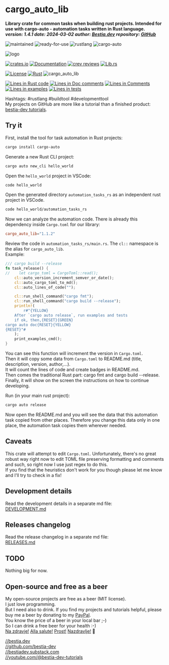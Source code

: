 [//]: # (auto_md_to_doc_comments segment start A)

# cargo_auto_lib

[//]: # (auto_cargo_toml_to_md start)

**Library crate for common tasks when building rust projects. Intended for use with cargo-auto - automation tasks written in Rust language.**  
***version: 1.4.1 date: 2024-03-02 author: [Bestia.dev](https://bestia.dev) repository: [GitHub](https://github.com/bestia-dev/cargo_auto_lib)***

 ![maintained](https://img.shields.io/badge/maintained-green)
 ![ready-for-use](https://img.shields.io/badge/ready_for_use-green)
 ![rustlang](https://img.shields.io/badge/rustlang-orange)
 ![cargo-auto](https://img.shields.io/badge/cargo_auto-orange)

[//]: # (auto_cargo_toml_to_md end)

 ![logo](https://raw.githubusercontent.com/bestia-dev/cargo-auto/main/images/logo/logo_cargo_auto.svg)

 [![crates.io](https://img.shields.io/crates/v/cargo_auto_lib.svg)](https://crates.io/crates/cargo_auto_lib)
 [![Documentation](https://docs.rs/cargo_auto_lib/badge.svg)](https://docs.rs/cargo_auto_lib/)
 [![crev reviews](https://web.crev.dev/rust-reviews/badge/crev_count/cargo_auto_lib.svg)](https://web.crev.dev/rust-reviews/crate/cargo_auto_lib/)
 [![Lib.rs](https://img.shields.io/badge/Lib.rs-rust-orange.svg)](https://lib.rs/crates/cargo_auto_lib/)

 [![License](https://img.shields.io/badge/license-MIT-blue.svg)](https://github.com/bestia-dev/cargo_auto_lib/blob/master/LICENSE)
 [![Rust](https://github.com/bestia-dev/cargo_auto_lib/workflows/rust_fmt_auto_build_test/badge.svg)](https://github.com/bestia-dev/cargo_auto_lib/)
 ![cargo_auto_lib](https://bestia.dev/webpage_hit_counter/get_svg_image/276360626.svg)

[//]: # (auto_lines_of_code start)
[![Lines in Rust code](https://img.shields.io/badge/Lines_in_Rust-2482-green.svg)](https://github.com/bestia-dev/cargo_auto_lib/)
[![Lines in Doc comments](https://img.shields.io/badge/Lines_in_Doc_comments-979-blue.svg)](https://github.com/bestia-dev/cargo_auto_lib/)
[![Lines in Comments](https://img.shields.io/badge/Lines_in_comments-377-purple.svg)](https://github.com/bestia-dev/cargo_auto_lib/)
[![Lines in examples](https://img.shields.io/badge/Lines_in_examples-28-yellow.svg)](https://github.com/bestia-dev/cargo_auto_lib/)
[![Lines in tests](https://img.shields.io/badge/Lines_in_tests-79-orange.svg)](https://github.com/bestia-dev/cargo_auto_lib/)

[//]: # (auto_lines_of_code end)

Hashtags: #rustlang #buildtool #developmenttool  
My projects on GitHub are more like a tutorial than a finished product: [bestia-dev tutorials](https://github.com/bestia-dev/tutorials_rust_wasm).

## Try it

First, install the tool for task automation in Rust projects:

```bash
cargo install cargo-auto
```

Generate a new Rust CLI project:

```bash
cargo auto new_cli hello_world
```

Open the `hello_world` project in VSCode:

```bash
code hello_world
```

Open the generated directory `automation_tasks_rs` as an independent rust project in VSCode.

```bash
code hello_world/automation_tasks_rs
```

Now we can analyze the automation code. There is already this dependency inside `Cargo.toml` for our library:  

```toml
cargo_auto_lib="1.1.2"
```

Review the code in `automation_tasks_rs/main.rs`. The `cl::` namespace is the alias for `cargo_auto_lib`.  
Example:  

```rust ignore
/// cargo build --release
fn task_release() {
//    let cargo_toml = CargoToml::read();
    cl::auto_version_increment_semver_or_date();
    cl::auto_cargo_toml_to_md();
    cl::auto_lines_of_code("");

    cl::run_shell_command("cargo fmt");
    cl::run_shell_command("cargo build --release");
    println!(
        r#"{YELLOW}
    After `cargo auto release`, run examples and tests
    if ok, then,{RESET}{GREEN}
cargo auto doc{RESET}{YELLOW}
{RESET}"#
    );
    print_examples_cmd();
}
```

You can see this function will increment the version in `Cargo.toml`.  
Then it will copy some data from `Cargo.toml` to README.md (title, description, version, author,...).  
It will count the lines of code and create badges in README.md.  
Then comes the traditional Rust part: cargo fmt and cargo build --release.  
Finally, it will show on the screen the instructions on how to continue developing.  

Run (in your main rust project):

```bash
cargo auto release
```

Now open the README.md and you will see the data that this automation task copied from other places. Therefore you change this data only in one place, the automation task copies them wherever needed.

## Caveats

This crate will attempt to edit `Cargo.toml`. Unfortunately, there's no great robust way right now to edit TOML file preserving formatting and comments and such, so right now I use just regex to do this.  
If you find that the heuristics don't work for you though please let me know and I'll try to check in a fix!

## Development details

Read the development details in a separate md file:  
[DEVELOPMENT.md](https://github.com/bestia-dev/cargo_auto_lib/blob/main/DEVELOPMENT.md)

## Releases changelog

Read the release changelog in a separate md file:  
[RELEASES.md](https://github.com/bestia-dev/cargo_auto_lib/blob/main/RELEASES.md)

## TODO

Nothing big for now.

## Open-source and free as a beer

My open-source projects are free as a beer (MIT license).  
I just love programming.  
But I need also to drink. If you find my projects and tutorials helpful, please buy me a beer by donating to my [PayPal](https://paypal.me/LucianoBestia).  
You know the price of a beer in your local bar ;-)  
So I can drink a free beer for your health :-)  
[Na zdravje!](https://translate.google.com/?hl=en&sl=sl&tl=en&text=Na%20zdravje&op=translate) [Alla salute!](https://dictionary.cambridge.org/dictionary/italian-english/alla-salute) [Prost!](https://dictionary.cambridge.org/dictionary/german-english/prost) [Nazdravlje!](https://matadornetwork.com/nights/how-to-say-cheers-in-50-languages/) 🍻

[//bestia.dev](https://bestia.dev)  
[//github.com/bestia-dev](https://github.com/bestia-dev)  
[//bestiadev.substack.com](https://bestiadev.substack.com)  
[//youtube.com/@bestia-dev-tutorials](https://youtube.com/@bestia-dev-tutorials)  

[//]: # (auto_md_to_doc_comments segment end A)
